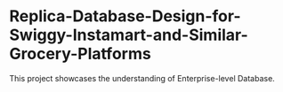 # Replica-Database-Design-for-Swiggy-Instamart-and-Similar-Grocery-Platforms
This project showcases the understanding of Enterprise-level Database.

